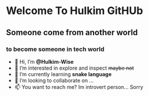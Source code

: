 # Welcome To Hulkim GitHUb
## Someone come from another world
### to become someone in tech world
- 👋 Hi, I’m **@Hulkim-Wise**
- 👀 I’m interested in explore and inspect ~~maybe not~~
- 🌱 I’m currently learning **snake language**
- 💞️ I’m looking to collaborate on ...
- 📫 You want to reach me? Im introvert person... Sorry

<!---
Hulkim-Wise/Hulkim-Wise is a ✨ special ✨ repository because its `README.md` (this file) appears on your GitHub profile.
You can click the Preview link to take a look at your changes.
--->
